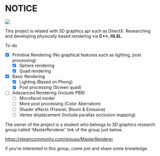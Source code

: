 # NOTICE
![ ](https://i.imgur.com/vtNhLoD.png)

This project is related with 3D graphics api such as DirectX. Researching and developing physically based rendering via **C++, HLSL**. 

To-do

 - [x] Primitive Rendering (No graphical features such as lighting, post processing)
	 - [x] Sphere rendering
	 - [x] Quad rendering
 - [x] Basic Rendering
	 - [x] Lighting (Based on Phong)
	 - [x] Post processing (Screen quad)
 - [ ] Adavanced Rendering (Include PBR)
	 - [ ] Microfacet model
	 - [ ] More post processing (Color Aberration)
	 - [ ] Shader effects (Fresnel, Bloom & Emissive)
	 - [ ] Vertex displacement (Include parallax occlusion mapping)

The owner of the project is a student who belongs to 3D graphics research group called 'MasterRenderer' 
link of the group just below.

https://steamcommunity.com/groups/MasterRenderer

if you're interested in this group, come join and share some knowledge.
